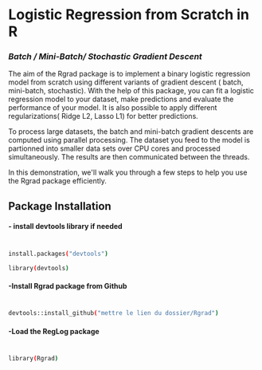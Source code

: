 # Logistic Regression from Scratch in R

### _Batch / Mini-Batch/ Stochastic Gradient Descent_

The aim of the Rgrad package is to implement a binary logistic regression model from scratch using different variants of gradient descent ( batch, mini-batch, stochastic). With the help of this package, you can fit a logistic regression model to your dataset, make predictions and evaluate the performance of your model. It is also possible to apply different regularizations( Ridge L2, Lasso L1) for better predictions.

To process large datasets, the batch and mini-batch gradient descents are computed using parallel processing. 
The dataset you feed to the model is partionned into smaller data sets over CPU cores and processed simultaneously. The results are then communicated between the threads. 

In this demonstration, we'll walk you through a few steps to help you use the Rgrad package efficiently.


## Package Installation

#### - install devtools library if needed
#

```sh
install.packages("devtools") 

library(devtools)
```
#### -Install Rgrad package from Github
#

```sh
devtools::install_github("mettre le lien du dossier/Rgrad")
```

#### -Load the RegLog package
#

```sh
library(Rgrad)
```
